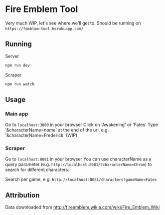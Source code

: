 # Fire Emblem Tool
Very much WIP, let's see where we'll get to. Should be running on `https://femblem-tool.herokuapp.com/`.

## Running
Server
``` bash
npm run dev
```
Scraper
``` bash
npm run watch
```

## Usage
### Main app
Go to `localhost:3000` in your browser
Click on 'Awakening' or 'Fates'
Type '&characterName=*name*' at the end of the url, e.g. '&characterName=Frederick' (WIP)
### Scraper
Go to `localhost:8081` in your browser
You can use characterName as a query parameter (e.g. `http://localhost:8081/?characterName=Chrom`) to search for different characters.

Search per game, e.g. `http://localhost:8081/characters?gameName=Fates`

## Attribution
Data downloaded from http://fireemblem.wikia.com/wiki/Fire_Emblem_Wiki
